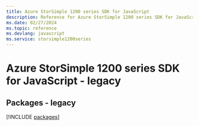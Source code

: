 ```yaml
---
title: Azure StorSimple 1200 series SDK for JavaScript
description: Reference for Azure StorSimple 1200 series SDK for JavaScript
ms.date: 02/27/2024
ms.topic: reference
ms.devlang: javascript
ms.service: storsimple1200series
---
```

# Azure StorSimple 1200 series SDK for JavaScript - legacy
## Packages - legacy
[!INCLUDE [packages](storsimple-1200-series-index.md)]